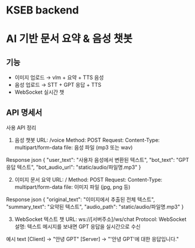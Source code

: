 # KSEB backend

# AI 기반 문서 요약 & 음성 챗봇
## 기능
- 이미지 업로드 → vlm + 요약 + TTS 음성
- 음성 업로드 → STT + GPT 응답 + TTS
- WebSocket 실시간 챗

## API 명세서
 사용 API 정리
1. 음성 챗봇
URL: /voice
Method: POST
Request:
Content-Type: multipart/form-data
file: 음성 파일 (mp3 또는 wav)

Response
json
{
  "user_text": "사용자 음성에서 변환된 텍스트",
  "bot_text": "GPT 응답 텍스트",
  "bot_audio_url": "static/audio/파일명.mp3"
}
 
 2. 이미지 문서 요약
URL: /
Method: POST
Request:
Content-Type: multipart/form-data
file: 이미지 파일 (jpg, png 등)

Response
json
{
  "original_text": "이미지에서 추출된 전체 텍스트",
  "summary_text": "요약된 텍스트",
  "audio_path": "static/audio/파일명.mp3"
}

3. WebSocket 텍스트 챗
URL: ws://[서버주소]/ws/chat
Protocol: WebSocket
설명: 텍스트 메시지를 보내면 GPT 응답을 실시간으로 수신

예시
text
[Client] → "안녕 GPT"
[Server] → "'안녕 GPT'에 대한 응답입니다."
